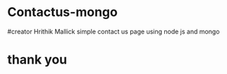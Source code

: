 # Contactus-mongo
#creator Hrithik Mallick
simple contact us page using node js and mongo
# thank you 
